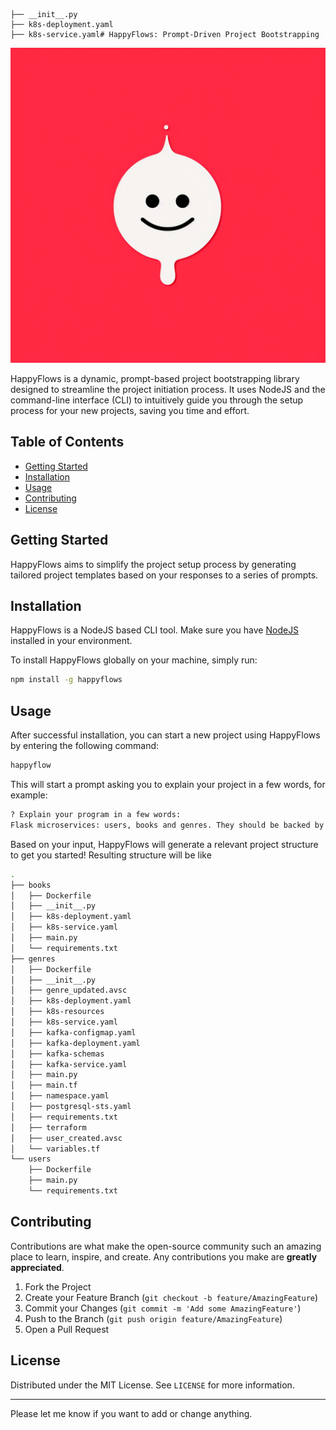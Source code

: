 
    ├── __init__.py
    ├── k8s-deployment.yaml
    ├── k8s-service.yaml# HappyFlows: Prompt-Driven Project Bootstrapping

![happyflow_logo](docs/logo.png)

HappyFlows is a dynamic, prompt-based project bootstrapping library designed to streamline the project initiation process. It uses NodeJS and the command-line interface (CLI) to intuitively guide you through the setup process for your new projects, saving you time and effort.

## Table of Contents

- [Getting Started](#getting-started)
- [Installation](#installation)
- [Usage](#usage)
- [Contributing](#contributing)
- [License](#license)

## Getting Started

HappyFlows aims to simplify the project setup process by generating tailored project templates based on your responses to a series of prompts.

## Installation

HappyFlows is a NodeJS based CLI tool. Make sure you have [NodeJS](https://nodejs.org/en/) installed in your environment.

To install HappyFlows globally on your machine, simply run:

```bash
npm install -g happyflows
```

## Usage

After successful installation, you can start a new project using HappyFlows by entering the following command:

```bash
happyflow
```

This will start a prompt asking you to explain your project in a few words, for example:

```bash
? Explain your program in a few words:  
Flask microservices: users, books and genres. They should be backed by PostgreSQL. Terraform and Kubernetes infra. Kafka as event broker.
```

Based on your input, HappyFlows will generate a relevant project structure to get you started!
Resulting structure will be like
```bash
.
├── books
│   ├── Dockerfile
│   ├── __init__.py
│   ├── k8s-deployment.yaml
│   ├── k8s-service.yaml
│   ├── main.py
│   └── requirements.txt
├── genres
│   ├── Dockerfile
│   ├── __init__.py
│   ├── genre_updated.avsc
│   ├── k8s-deployment.yaml
│   ├── k8s-resources
│   ├── k8s-service.yaml
│   ├── kafka-configmap.yaml
│   ├── kafka-deployment.yaml
│   ├── kafka-schemas
│   ├── kafka-service.yaml
│   ├── main.py
│   ├── main.tf
│   ├── namespace.yaml
│   ├── postgresql-sts.yaml
│   ├── requirements.txt
│   ├── terraform
│   ├── user_created.avsc
│   └── variables.tf
└── users
    ├── Dockerfile
    ├── main.py
    └── requirements.txt

```


## Contributing

Contributions are what make the open-source community such an amazing place to learn, inspire, and create. Any contributions you make are **greatly appreciated**.

1. Fork the Project
2. Create your Feature Branch (`git checkout -b feature/AmazingFeature`)
3. Commit your Changes (`git commit -m 'Add some AmazingFeature'`)
4. Push to the Branch (`git push origin feature/AmazingFeature`)
5. Open a Pull Request

## License

Distributed under the MIT License. See `LICENSE` for more information.

---

Please let me know if you want to add or change anything.
